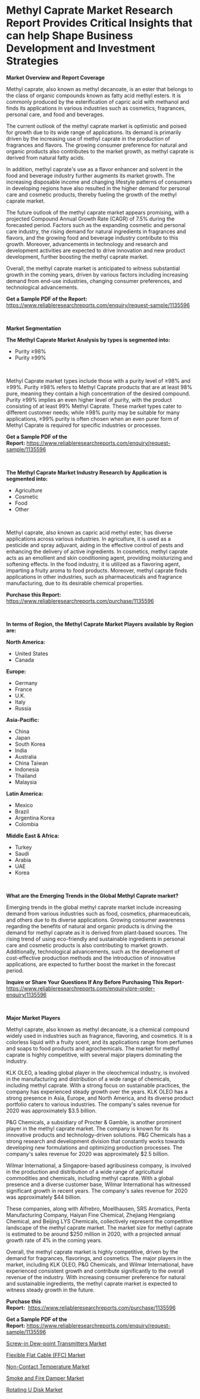 <p><h1>Methyl Caprate Market Research Report Provides Critical Insights that can help Shape Business Development and Investment Strategies</h1></p><p><strong>Market Overview and Report Coverage</strong></p>
<p><p>Methyl caprate, also known as methyl decanoate, is an ester that belongs to the class of organic compounds known as fatty acid methyl esters. It is commonly produced by the esterification of capric acid with methanol and finds its applications in various industries such as cosmetics, fragrances, personal care, and food and beverages.</p><p>The current outlook of the methyl caprate market is optimistic and poised for growth due to its wide range of applications. Its demand is primarily driven by the increasing use of methyl caprate in the production of fragrances and flavors. The growing consumer preference for natural and organic products also contributes to the market growth, as methyl caprate is derived from natural fatty acids.</p><p>In addition, methyl caprate's use as a flavor enhancer and solvent in the food and beverage industry further augments its market growth. The increasing disposable income and changing lifestyle patterns of consumers in developing regions have also resulted in the higher demand for personal care and cosmetic products, thereby fueling the growth of the methyl caprate market.</p><p>The future outlook of the methyl caprate market appears promising, with a projected Compound Annual Growth Rate (CAGR) of 7.5% during the forecasted period. Factors such as the expanding cosmetic and personal care industry, the rising demand for natural ingredients in fragrances and flavors, and the growing food and beverage industry contribute to this growth. Moreover, advancements in technology and research and development activities are expected to drive innovation and new product development, further boosting the methyl caprate market.</p><p>Overall, the methyl caprate market is anticipated to witness substantial growth in the coming years, driven by various factors including increasing demand from end-use industries, changing consumer preferences, and technological advancements.</p></p>
<p><strong>Get a Sample PDF of the Report:</strong> <a href="https://www.reliableresearchreports.com/enquiry/request-sample/1135596">https://www.reliableresearchreports.com/enquiry/request-sample/1135596</a></p>
<p>&nbsp;</p>
<p><strong>Market Segmentation</strong></p>
<p><strong>The Methyl Caprate Market Analysis by types is segmented into:</strong></p>
<p><ul><li>Purity ≥98%</li><li>Purity ≥99%</li></ul></p>
<p>&nbsp;</p>
<p><p>Methyl Caprate market types include those with a purity level of ≥98% and ≥99%. Purity ≥98% refers to Methyl Caprate products that are at least 98% pure, meaning they contain a high concentration of the desired compound. Purity ≥99% implies an even higher level of purity, with the product consisting of at least 99% Methyl Caprate. These market types cater to different customer needs; while ≥98% purity may be suitable for many applications, ≥99% purity is often chosen when an even purer form of Methyl Caprate is required for specific industries or processes.</p></p>
<p><strong>Get a Sample PDF of the Report:</strong>&nbsp;<a href="https://www.reliableresearchreports.com/enquiry/request-sample/1135596">https://www.reliableresearchreports.com/enquiry/request-sample/1135596</a></p>
<p>&nbsp;</p>
<p><strong>The Methyl Caprate Market Industry Research by Application is segmented into:</strong></p>
<p><ul><li>Agriculture</li><li>Cosmetic</li><li>Food</li><li>Other</li></ul></p>
<p>&nbsp;</p>
<p><p>Methyl caprate, also known as capric acid methyl ester, has diverse applications across various industries. In agriculture, it is used as a pesticide and spray adjuvant, aiding in the effective control of pests and enhancing the delivery of active ingredients. In cosmetics, methyl caprate acts as an emollient and skin conditioning agent, providing moisturizing and softening effects. In the food industry, it is utilized as a flavoring agent, imparting a fruity aroma to food products. Moreover, methyl caprate finds applications in other industries, such as pharmaceuticals and fragrance manufacturing, due to its desirable chemical properties.</p></p>
<p><strong>Purchase this Report:</strong>&nbsp; <a href="https://www.reliableresearchreports.com/purchase/1135596">https://www.reliableresearchreports.com/purchase/1135596</a></p>
<p>&nbsp;</p>
<p><strong>In terms of Region, the Methyl Caprate Market Players available by Region are:</strong></p>
<p>
    <p> <strong> North America: </strong>
        <ul>
            <li>United States</li>
            <li>Canada</li>
        </ul>
        </p> 
    <p> <strong> Europe: </strong>
        <ul>
            <li>Germany</li>
            <li>France</li>
            <li>U.K.</li>
            <li>Italy</li>
            <li>Russia</li>
        </ul>
        </p> 
    <p> <strong> Asia-Pacific: </strong>
        <ul>
            <li>China</li>
            <li>Japan</li>
            <li>South Korea</li>
            <li>India</li>
            <li>Australia</li>
            <li>China Taiwan</li>
            <li>Indonesia</li>
            <li>Thailand</li>
            <li>Malaysia</li>
        </ul>
        </p> 
    <p> <strong> Latin America: </strong>
        <ul>
            <li>Mexico</li>
            <li>Brazil</li>
            <li>Argentina Korea</li>
            <li>Colombia</li>
        </ul>
        </p> 
    <p> <strong> Middle East & Africa: </strong>
        <ul>
            <li>Turkey</li>
            <li>Saudi</li>
            <li>Arabia</li>
            <li>UAE</li>
            <li>Korea</li>
        </ul>
    </p>
    </p>
<p>&nbsp;</p>
<p><strong>What are the Emerging Trends in the Global Methyl Caprate market?</strong></p>
<p><p>Emerging trends in the global methyl caprate market include increasing demand from various industries such as food, cosmetics, pharmaceuticals, and others due to its diverse applications. Growing consumer awareness regarding the benefits of natural and organic products is driving the demand for methyl caprate as it is derived from plant-based sources. The rising trend of using eco-friendly and sustainable ingredients in personal care and cosmetic products is also contributing to market growth. Additionally, technological advancements, such as the development of cost-effective production methods and the introduction of innovative applications, are expected to further boost the market in the forecast period.</p></p>
<p><strong>Inquire or Share Your Questions If Any Before Purchasing This Report</strong>- <a href="https://www.reliableresearchreports.com/enquiry/pre-order-enquiry/1135596">https://www.reliableresearchreports.com/enquiry/pre-order-enquiry/1135596</a></p>
<p>&nbsp;</p>
<p><strong>Major Market Players</strong></p>
<p><p>Methyl caprate, also known as methyl decanoate, is a chemical compound widely used in industries such as fragrance, flavoring, and cosmetics. It is a colorless liquid with a fruity scent, and its applications range from perfumes and soaps to food products and agrochemicals. The market for methyl caprate is highly competitive, with several major players dominating the industry.</p><p>KLK OLEO, a leading global player in the oleochemical industry, is involved in the manufacturing and distribution of a wide range of chemicals, including methyl caprate. With a strong focus on sustainable practices, the company has experienced steady growth over the years. KLK OLEO has a strong presence in Asia, Europe, and North America, and its diverse product portfolio caters to various industries. The company's sales revenue for 2020 was approximately $3.5 billion.</p><p>P&G Chemicals, a subsidiary of Procter & Gamble, is another prominent player in the methyl caprate market. The company is known for its innovative products and technology-driven solutions. P&G Chemicals has a strong research and development division that constantly works towards developing new formulations and optimizing production processes. The company's sales revenue for 2020 was approximately $2.5 billion.</p><p>Wilmar International, a Singapore-based agribusiness company, is involved in the production and distribution of a wide range of agricultural commodities and chemicals, including methyl caprate. With a global presence and a diverse customer base, Wilmar International has witnessed significant growth in recent years. The company's sales revenue for 2020 was approximately $44 billion.</p><p>These companies, along with Alfrebro, Moellhausen, SRS Aromatics, Penta Manufacturing Company, Haiyan Fine Chemical, Zhejiang Hengxiang Chemical, and Beijing LYS Chemicals, collectively represent the competitive landscape of the methyl caprate market. The market size for methyl caprate is estimated to be around $250 million in 2020, with a projected annual growth rate of 4% in the coming years.</p><p>Overall, the methyl caprate market is highly competitive, driven by the demand for fragrances, flavorings, and cosmetics. The major players in the market, including KLK OLEO, P&G Chemicals, and Wilmar International, have experienced consistent growth and contribute significantly to the overall revenue of the industry. With increasing consumer preference for natural and sustainable ingredients, the methyl caprate market is expected to witness steady growth in the future.</p></p>
<p><strong>Purchase this Report:</strong>&nbsp;&nbsp;<a href="https://www.reliableresearchreports.com/purchase/1135596">https://www.reliableresearchreports.com/purchase/1135596</a></p>
<p></p>
<p><strong>Get a Sample PDF of the Report:</strong>&nbsp;<a href="https://www.reliableresearchreports.com/enquiry/request-sample/1135596">https://www.reliableresearchreports.com/enquiry/request-sample/1135596</a></p>
<p><p><a href="https://medium.com/@emileabbott/screw-in-dew-point-transmitters-market-size-cagr-trends-2024-2030-82c3a3163293">Screw-in Dew-point Transmitters Market</a></p><p><a href="https://medium.com/@index.mill.peace/flexible-flat-cable-ffc-market-report-reveals-the-latest-trends-and-growth-opportunities-of-this-19e1aa29a61e">Flexible Flat Cable (FFC) Market</a></p><p><a href="https://medium.com/@read.code.store/non-contact-temperature-market-analysis-its-cagr-market-segmentation-and-global-industry-overview-f38c5d808c6d">Non-Contact Temperature Market</a></p><p><a href="https://medium.com/@lincolnfeil/smoke-and-fire-damper-market-outlook-industry-overview-and-forecast-2023-to-2030-579bd4cc8845">Smoke and Fire Damper Market</a></p><p><a href="https://medium.com/@palm.quick.roof/rotating-u-disk-market-analysis-and-sze-forecasted-for-period-from-2023-to-2030-84c28e815d2d">Rotating U Disk Market</a></p></p>
